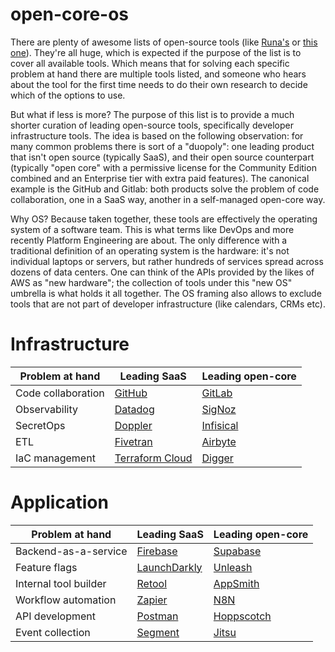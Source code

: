 # open-core-os

There are plenty of awesome lists of open-source tools (like [Runa's](https://github.com/RunaCapital/awesome-oss-alternatives) or [this one](https://github.com/sereneblue/awesome-oss)). They're all huge, which is expected if the purpose of the list is to cover all available tools. Which means that for solving each specific problem at hand there are multiple tools listed, and someone who hears about the tool for the first time needs to do their own research to decide which of the options to use.

But what if less is more? The purpose of this list is to provide a much shorter curation of leading open-source tools, specifically developer infrastructure tools. The idea is based on the following observation: for many common problems there is sort of a "duopoly": one leading product that isn't open source (typically SaaS), and their open source counterpart (typically "open core" with a permissive license for the Community Edition combined and an Enterprise tier with extra paid features). The canonical example is the GitHub and Gitlab: both products solve the problem of code collaboration, one in a SaaS way, another in a self-managed open-core way.

Why OS? Because taken together, these tools are effectively the operating system of a software team. This is what terms like DevOps and more recently Platform Engineering are about. The only difference with a traditional definition of an operating system is the hardware: it's not individual laptops or servers, but rather hundreds of services spread across dozens of data centers. One can think of the APIs provided by the likes of AWS as "new hardware"; the collection of tools under this "new OS" umbrella is what holds it all together. The OS framing also allows to exclude tools that are not part of developer infrastructure (like calendars, CRMs etc).

# Infrastructure

| Problem at hand  | Leading SaaS | Leading open-core |
| ------------- | ------------- | ------------- |
| Code collaboration  | [GitHub](https://github.com) | [GitLab](https://gitlab.com) |
| Observability  | [Datadog](https://datadog.com)  | [SigNoz](https://signoz.com) |
| SecretOps | [Doppler](https://doppler) | [Infisical](https://infisical.com) |
| ETL | [Fivetran](https://www.appsmith.com/) | [Airbyte](https://airbyte.com) |
| IaC management | [Terraform Cloud](https://terraform.io) | [Digger](https://digger.dev) |

# Application

| Problem at hand  | Leading SaaS | Leading open-core |
| ------------- | ------------- | ------------- |
| Backend-as-a-service | [Firebase](https://firebase.com) | [Supabase](https://supabase.com) |
| Feature flags | [LaunchDarkly](launchdarkly.com) | [Unleash](https://www.getunleash.io/) |
| Internal tool builder | [Retool](retool.com) | [AppSmith](https://www.appsmith.com/) |
| Workflow automation | [Zapier](zapier.com) | [N8N](https://n8n.io/) |
| API development | [Postman](https://postman.com) | [Hoppscotch](https://github.com/hoppscotch/hoppscotch) |
| Event collection | [Segment](https://segment.com) | [Jitsu](https://jitsu.com/) |



